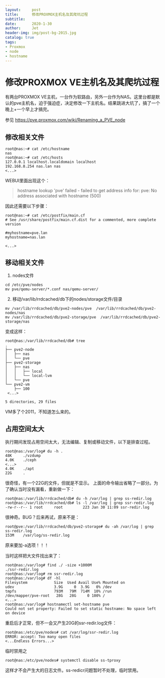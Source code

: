 ```yaml
---
layout:     post
title:      修改PROXMOX主机名及其爬坑过程
subtitle:   
date:       2020-1-30
author:     Jet
header-img: img/post-bg-2015.jpg
catalog: true
tags: 
- Proxmox
- node
- hostname
---
```


# 修改PROXMOX VE主机名及其爬坑过程

有两台PROXMOX VE主机，一台作为软路由，另外一台作为NAS。这里台都是默认的pve主机名，迫于强迫症，决定修改一下主机名。结果跳进大坑了，搞了一个晚上+一个早上才搞完。

参见 https://pve.proxmox.com/wiki/Renaming_a_PVE_node

## 修改相关文件
```
root@nas:~# cat /etc/hostname
nas
root@nas:~# cat /etc/hosts
127.0.0.1 localhost.localdomain localhost
192.168.8.254 nas.lan nas
<...>
```
WEBUI里面出现这个：
>hostname lookup 'pve' failed - failed to get address info for: pve: No address associated with hostname (500)

因此还需要以下步骤：
```
root@nas:~# cat /etc/postfix/main.cf
# See /usr/share/postfix/main.cf.dist for a commented, more complete version

#myhostname=pve.lan
myhostname=nas.lan

<...>

```

## 移动相关文件
1. nodes文件
```
cd /etc/pve/nodes
mv pve/qemu-server/*.conf nas/qemu-server/
```
2. 移动/var/lib/rrdcached/db下的nodes/storage文件/目录
```
mv /var/lib/rrdcached/db/pve2-nodes/pve  /var/lib/rrdcached/db/pve2-nodes/nas
mv /var/lib/rrdcached/db/pve2-storage/pve  /var/lib/rrdcached/db/pve2-storage/nas
```
变成这样：
```
root@nas:/var/lib/rrdcached/db# tree
.
├── pve2-node
│   ├── nas
│   └── pve
├── pve2-storage
│   ├── nas
│   │   ├── local
│   │   └── local-lvm
│   └── pve
└── pve2-vm
    ├── 100
 <...>

5 directories, 29 files
```
VM多了个2011，不知道怎么来的。


## 占用空间太大
执行期间发现占用空间太大，无法编辑、复制或移动文件，以下是排查过程。
```
root@nas:/var/log# du -h .
48K     ./vzdump
4.0K    ./ceph
<...>
4.0K    ./apt
22G     .
```
很奇怪，有一个22G的文件，但就是不显示。
上面的命令输出省略了一部分。为了确认当时没有漏看，重新做一下：
```
root@nas:/var/lib/rrdcached/db# du -h /var/log | grep ss-redir.log
root@nas:/var/lib/rrdcached/db# ls -l /var/log | grep ssr-redir.log
-rw-r--r-- 1 root     root         223 Jan 30 11:09 ssr-redir.log
```
很神奇。BUG？后来再试，原来不是：
```
root@pve:/var/lib/rrdcached/db/pve2-storage# du -ah /var/log | grep ss-redir.log
153M    /var/log/ss-redir.log
```
原来要加-a选项！！！

当时这样把大文件找出来了：
```
root@nas:/var/log# find ./ -size +1000M
./ssr-redir.log
root@nas:/var/log# rm ssr-redir.log
root@nas:/var/log# df -hl
Filesystem            Size  Used Avail Use% Mounted on
udev                  3.9G     0  3.9G   0% /dev
tmpfs                 793M   79M  714M  10% /run
/dev/mapper/pve-root   28G   28G     0 100% /
<...>
root@nas:/var/log# hostnamectl set-hostname pve
Could not set property: Failed to set static hostname: No space left on device

```
重启后才正常，但不一会又产生20G的ssr-redir.log文件：
```
root@nas:/etc/pve/nodes# cat /var/log/ssr-redir.log
ERROR: accept: Too many open files
<...Endless Errors...>
```
临时禁用之
```
root@nas:/etc/pve/nodes# systemctl disable ss-tproxy
```
这样才不会产生大的日志文件。ss-redicr问题暂时不处理，临时禁用。



